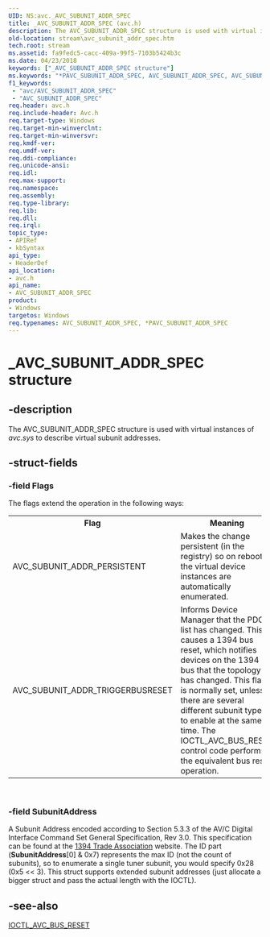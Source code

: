 ```yaml
---
UID: NS:avc._AVC_SUBUNIT_ADDR_SPEC
title: _AVC_SUBUNIT_ADDR_SPEC (avc.h)
description: The AVC_SUBUNIT_ADDR_SPEC structure is used with virtual instances of avc.sys to describe virtual subunit addresses.
old-location: stream\avc_subunit_addr_spec.htm
tech.root: stream
ms.assetid: fa9fedc5-cacc-409a-99f5-7103b5424b3c
ms.date: 04/23/2018
keywords: ["_AVC_SUBUNIT_ADDR_SPEC structure"]
ms.keywords: "*PAVC_SUBUNIT_ADDR_SPEC, AVC_SUBUNIT_ADDR_SPEC, AVC_SUBUNIT_ADDR_SPEC structure [Streaming Media Devices], PAVC_SUBUNIT_ADDR_SPEC, PAVC_SUBUNIT_ADDR_SPEC structure pointer [Streaming Media Devices], _AVC_SUBUNIT_ADDR_SPEC, avc/AVC_SUBUNIT_ADDR_SPEC, avc/PAVC_SUBUNIT_ADDR_SPEC, avcref_56141f06-dd51-40cb-874a-ec136ec7683f.xml, stream.avc_subunit_addr_spec"
f1_keywords:
 - "avc/AVC_SUBUNIT_ADDR_SPEC"
 - "AVC_SUBUNIT_ADDR_SPEC"
req.header: avc.h
req.include-header: Avc.h
req.target-type: Windows
req.target-min-winverclnt: 
req.target-min-winversvr: 
req.kmdf-ver: 
req.umdf-ver: 
req.ddi-compliance: 
req.unicode-ansi: 
req.idl: 
req.max-support: 
req.namespace: 
req.assembly: 
req.type-library: 
req.lib: 
req.dll: 
req.irql: 
topic_type:
- APIRef
- kbSyntax
api_type:
- HeaderDef
api_location:
- avc.h
api_name:
- AVC_SUBUNIT_ADDR_SPEC
product:
- Windows
targetos: Windows
req.typenames: AVC_SUBUNIT_ADDR_SPEC, *PAVC_SUBUNIT_ADDR_SPEC
---
```


# _AVC_SUBUNIT_ADDR_SPEC structure


## -description


The AVC_SUBUNIT_ADDR_SPEC structure is used with virtual instances of <i>avc.sys</i> to describe virtual subunit addresses.


## -struct-fields




### -field Flags

The flags extend the operation in the following ways:

<table>
<tr>
<th>Flag</th>
<th>Meaning</th>
</tr>
<tr>
<td>
AVC_SUBUNIT_ADDR_PERSISTENT

</td>
<td>
Makes the change persistent (in the registry) so on reboot the virtual device instances are automatically enumerated.

</td>
</tr>
<tr>
<td>
AVC_SUBUNIT_ADDR_TRIGGERBUSRESET

</td>
<td>
Informs Device Manager that the PDO list has changed. This causes a 1394 bus reset, which notifies devices on the 1394 bus that the topology has changed. This flag is normally set, unless there are several different subunit types to enable at the same time. The IOCTL_AVC_BUS_RESET control code performs the equivalent bus reset operation.

</td>
</tr>
</table>
 


### -field SubunitAddress

A Subunit Address encoded according to Section 5.3.3 of the AV/C Digital Interface Command Set General Specification, Rev 3.0. This specification can be found at the <a href="https://go.microsoft.com/fwlink/p/?linkid=8728">1394 Trade Association</a> website. The ID part (<b>SubunitAddress</b>[0] & 0x7) represents the max ID (not the count of subunits), so to enumerate a single tuner subunit, you would specify 0x28 (0x5 << 3). This struct supports extended subunit addresses (just allocate a bigger struct and pass the actual length with the IOCTL).


## -see-also




<a href="https://docs.microsoft.com/windows-hardware/drivers/ddi/avc/ni-avc-ioctl_avc_bus_reset">IOCTL_AVC_BUS_RESET</a>
 

 


